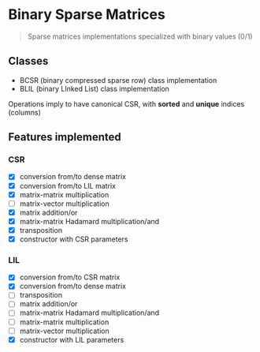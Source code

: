 # Binary Sparse Matrices
> Sparse matrices implementations specialized with binary values (0/1)

## Classes
- BCSR (binary compressed sparse row) class implementation
- BLIL (binary LInked List) class implementation

Operations imply to have canonical CSR, with **sorted** and **unique** indices (columns)

## Features implemented
### CSR
- [x] conversion from/to dense matrix
- [x] conversion from/to LIL matrix
- [x] matrix-matrix multiplication
- [ ] matrix-vector multiplication
- [x] matrix addition/or
- [x] matrix-matrix Hadamard multiplication/and
- [x] transposition
- [x] constructor with CSR parameters
### LIL
- [x] conversion from/to CSR matrix
- [x] conversion from/to dense matrix
- [ ] transposition
- [ ] matrix addition/or
- [ ] matrix-matrix Hadamard multiplication/and
- [ ] matrix-matrix multiplication
- [ ] matrix-vector multiplication
- [x] constructor with LIL parameters